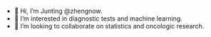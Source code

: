 - 👋 Hi, I’m Junting @zhengnow.
- 👀 I’m interested in diagnostic tests and machine learning.
- 💞️ I’m looking to collaborate on statistics and oncologic research.

<!---
zhengnow/zhengnow is a ✨ special ✨ repository because its `README.md` (this file) appears on your GitHub profile.
You can click the Preview link to take a look at your changes.
--->
